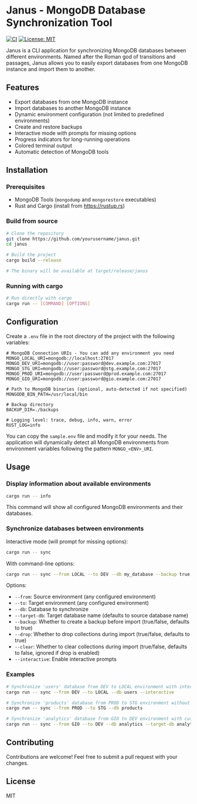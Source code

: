# Janus - MongoDB Database Synchronization Tool

[![CI](https://github.com/yourusername/janus/actions/workflows/ci.yml/badge.svg)](https://github.com/yourusername/janus/actions/workflows/ci.yml)
[![License: MIT](https://img.shields.io/badge/License-MIT-yellow.svg)](https://opensource.org/licenses/MIT)

Janus is a CLI application for synchronizing MongoDB databases between different environments. Named after the Roman god of transitions and passages, Janus allows you to easily export databases from one MongoDB instance and import them to another.

## Features

- Export databases from one MongoDB instance
- Import databases to another MongoDB instance
- Dynamic environment configuration (not limited to predefined environments)
- Create and restore backups
- Interactive mode with prompts for missing options
- Progress indicators for long-running operations
- Colored terminal output
- Automatic detection of MongoDB tools

## Installation

### Prerequisites

- MongoDB Tools (`mongodump` and `mongorestore` executables)
- Rust and Cargo (install from https://rustup.rs)

### Build from source

```bash
# Clone the repository
git clone https://github.com/yourusername/janus.git
cd janus

# Build the project
cargo build --release

# The binary will be available at target/release/janus
```

### Running with cargo

```bash
# Run directly with cargo
cargo run -- [COMMAND] [OPTIONS]
```

## Configuration

Create a `.env` file in the root directory of the project with the following variables:

```
# MongoDB Connection URIs - You can add any environment you need
MONGO_LOCAL_URI=mongodb://localhost:27017
MONGO_DEV_URI=mongodb://user:password@dev.example.com:27017
MONGO_STG_URI=mongodb://user:password@stg.example.com:27017
MONGO_PROD_URI=mongodb://user:password@prod.example.com:27017
MONGO_GIO_URI=mongodb://user:password@gio.example.com:27017

# Path to MongoDB binaries (optional, auto-detected if not specified)
MONGODB_BIN_PATH=/usr/local/bin

# Backup directory
BACKUP_DIR=./backups

# Logging level: trace, debug, info, warn, error
RUST_LOG=info
```

You can copy the `sample.env` file and modify it for your needs. The application will dynamically detect all MongoDB environments from environment variables following the pattern `MONGO_<ENV>_URI`.

## Usage

### Display information about available environments

```bash
cargo run -- info
```

This command will show all configured MongoDB environments and their databases.

### Synchronize databases between environments

Interactive mode (will prompt for missing options):

```bash
cargo run -- sync
```

With command-line options:

```bash
cargo run -- sync --from LOCAL --to DEV --db my_database --backup true
```

Options:
- `--from`: Source environment (any configured environment)
- `--to`: Target environment (any configured environment)
- `--db`: Database to synchronize
- `--target-db`: Target database name (defaults to source database name)
- `--backup`: Whether to create a backup before import (true/false, defaults to true)
- `--drop`: Whether to drop collections during import (true/false, defaults to true)
- `--clear`: Whether to clear collections during import (true/false, defaults to false, ignored if drop is enabled)
- `--interactive`: Enable interactive prompts

### Examples

```bash
# Synchronize 'users' database from DEV to LOCAL environment with interactive prompts
cargo run -- sync --from DEV --to LOCAL --db users --interactive

# Synchronize 'products' database from PROD to STG environment without prompts
cargo run -- sync --from PROD --to STG --db products

# Synchronize 'analytics' database from GIO to DEV environment with custom target db
cargo run -- sync --from GIO --to DEV --db analytics --target-db analytics_copy
```

## Contributing

Contributions are welcome! Feel free to submit a pull request with your changes.

## License

MIT